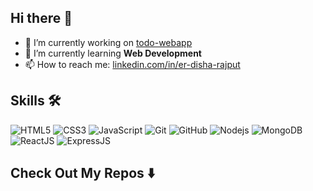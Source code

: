 ## Hi there 👋

- 🔭 I’m currently working on [todo-webapp](https://github.com/errajput/todo-webapp)
- 🌱 I’m currently learning **Web Development**
- 📫 How to reach me: [linkedin.com/in/er-disha-rajput](https://www.linkedin.com/in/er-disha-rajput/)

## Skills 🛠️

![HTML5](https://img.shields.io/badge/-HTML5-E34F26?style=flat-square&logo=html5&logoColor=white)
![CSS3](https://img.shields.io/badge/-CSS3-1572B6?style=flat-square&logo=css3)
![JavaScript](https://img.shields.io/badge/-JavaScript-black?style=flat-square&logo=javascript)
![Git](https://img.shields.io/badge/-Git-black?style=flat-square&logo=git)
![GitHub](https://img.shields.io/badge/-GitHub-181717?style=flat-square&logo=github)
![Nodejs](https://img.shields.io/badge/-Nodejs-black?style=flat-square&logo=Node.js)
![MongoDB](https://img.shields.io/badge/-MongoDB-black?style=flat-square&logo=mongodb)
![ReactJS](https://img.shields.io/badge/-ReactJS-black?style=flat-square&logo=react)
![ExpressJS](https://img.shields.io/badge/-ExpressJS-black?style=flat-square&logo=express)


## Check Out My Repos ⬇️

